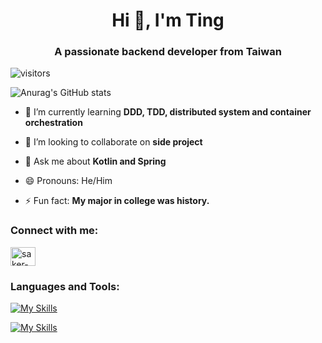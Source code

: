 <!--
**akechetaki10736/akechetaki10736** is a ✨ _special_ ✨ repository because its `README.md` (this file) appears on your GitHub profile.

Here are some ideas to get you started:

- 🔭 I’m currently working on ...
- 🌱 I’m currently learning ...
- 👯 I’m looking to collaborate on ...
- 🤔 I’m looking for help with ...
- 💬 Ask me about ...Cancel changes
- 📫 How to reach me: ...
- 😄 Pronouns: ...
- ⚡ Fun fact: ...
-->
<h1 align="center">Hi 👋, I'm Ting</h1>

<h3 align="center">A passionate backend developer from Taiwan</h3>

![visitors](https://visitor-badge.glitch.me/badge?page_id=akechetaki10736&left_color=green&right_color=red)

![Anurag's GitHub stats](https://github-readme-stats.vercel.app/api?username=akechetaki10736&show_icons=true&theme=tokyonight)

- 🌱 I’m currently learning **DDD, TDD, distributed system and container orchestration**

- 👯 I’m looking to collaborate on **side project**

- 💬 Ask me about **Kotlin and Spring**

- 😄 Pronouns: He/Him

- ⚡ Fun fact: **My major in college was history.**

<h3 align="left">Connect with me:</h3>
<p align="left">
    <a href="https://linkedin.com/in/tingiāu-kì" target="blank"><img align="center"
            src="https://raw.githubusercontent.com/rahuldkjain/github-profile-readme-generator/master/src/images/icons/Social/linked-in-alt.svg"
            alt="saker-lin" height="30" width="40" /></a>
</p>
<h3 align="left">Languages and Tools:</h3>
</p>

[![My Skills](https://skillicons.dev/icons?i=kotlin,java,nodejs,spring,ts)](https://skillicons.dev)

[![My Skills](https://skillicons.dev/icons?i=idea,vim,vscode,powershell,docker,git,gradle,maven,postgres,discord,postman)](https://skillicons.dev)

